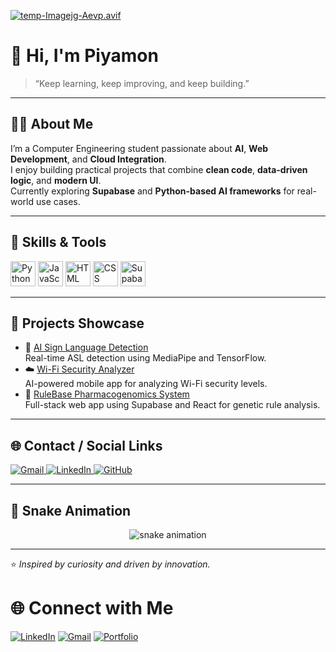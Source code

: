 [![temp-Imagejg-Aevp.avif](https://i.postimg.cc/0jLjTRNv/temp-Imagejg-Aevp.avif)](https://postimg.cc/SYfm9P81)
# 👋 Hi, I'm Piyamon
> “Keep learning, keep improving, and keep building.”

---

## 🧑‍💻 About Me
I’m a Computer Engineering student passionate about **AI**, **Web Development**, and **Cloud Integration**.  
I enjoy building practical projects that combine **clean code**, **data-driven logic**, and **modern UI**.  
Currently exploring **Supabase** and **Python-based AI frameworks** for real-world use cases.

---

## 🧠 Skills & Tools
<p align="left">
  <img src="https://cdn.jsdelivr.net/gh/devicons/devicon/icons/python/python-original.svg" width="40" height="40" alt="Python" />
  <img src="https://cdn.jsdelivr.net/gh/devicons/devicon/icons/javascript/javascript-original.svg" width="40" height="40" alt="JavaScript" />
  <img src="https://cdn.jsdelivr.net/gh/devicons/devicon/icons/html5/html5-original.svg" width="40" height="40" alt="HTML" />
  <img src="https://cdn.jsdelivr.net/gh/devicons/devicon/icons/css3/css3-original.svg" width="40" height="40" alt="CSS" />
  <img src="https://seeklogo.com/images/S/supabase-logo-DCC676FFE2-seeklogo.com.png" width="40" height="40" alt="Supabase" />
</p>

---

## 🚀 Projects Showcase
- 🧠 [AI Sign Language Detection](https://github.com/Piyamon-Bt/asl-detection)  
  Real-time ASL detection using MediaPipe and TensorFlow.
- ☁️ [Wi-Fi Security Analyzer](https://github.com/Piyamon-Bt/wifi-ai)  
  AI-powered mobile app for analyzing Wi-Fi security levels.
- 🧩 [RuleBase Pharmacogenomics System](https://github.com/Piyamon-Bt/pharmacogenomics)  
  Full-stack web app using Supabase and React for genetic rule analysis.

---

## 🌐 Contact / Social Links
<p align="left">
  <a href="mailto:piyamon@example.com">
    <img src="https://img.shields.io/badge/Gmail-D14836?logo=gmail&logoColor=white" alt="Gmail" />
  </a>
  <a href="https://linkedin.com/in/piyamon">
    <img src="https://img.shields.io/badge/LinkedIn-0A66C2?logo=linkedin&logoColor=white" alt="LinkedIn" />
  </a>
  <a href="https://github.com/Piyamon-Bt">
    <img src="https://img.shields.io/badge/GitHub-181717?logo=github&logoColor=white" alt="GitHub" />
  </a>
</p>

---

## 🐍 Snake Animation
<p align="center">
  <img src="https://github.com/Piyamon-Bt/Piyamon-Bt/blob/output/github-contribution-grid-snake.svg" alt="snake animation" />
</p>

---

⭐️ *Inspired by curiosity and driven by innovation.*


  # 🌐 Connect with Me
[![LinkedIn]([https://img.shields.io/badge/LinkedIn-blue?logo=linkedin)](https://linkedin.com/in/piyamon](https://www.linkedin.com/in/piyamon-chuenpaew-1b95a9373/))
[![Gmail](https://img.shields.io/badge/Gmail-white?logo=gmail)](mailto:piyamon.chuenpaew@gmail.com)
[![Portfolio](https://img.shields.io/badge/Website-Portfolio-green)](https://piyamon.dev)
